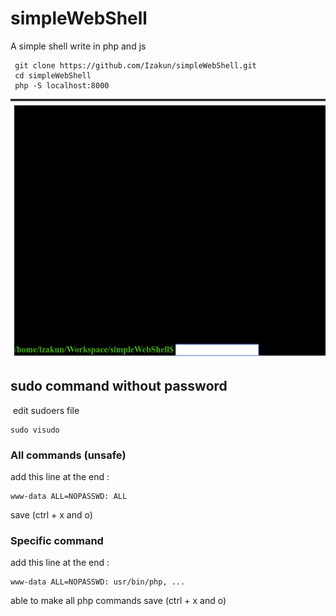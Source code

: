 # simpleWebShell
A simple shell write in php and js

~~~
 git clone https://github.com/Izakun/simpleWebShell.git
 cd simpleWebShell
 php -S localhost:8000
~~~

![idx](https://raw.githubusercontent.com/Izakun/simpleWebShell/master/demo.gif "demo")

## sudo command without password
&nbsp;edit sudoers file
~~~
sudo visudo
~~~
### All commands (unsafe)
add this line at the end :
~~~
www-data ALL=NOPASSWD: ALL
~~~
save (ctrl + x and o)
### Specific command
add this line at the end :
~~~
www-data ALL=NOPASSWD: usr/bin/php, ...
~~~
able to make all php commands
save (ctrl + x and o)
